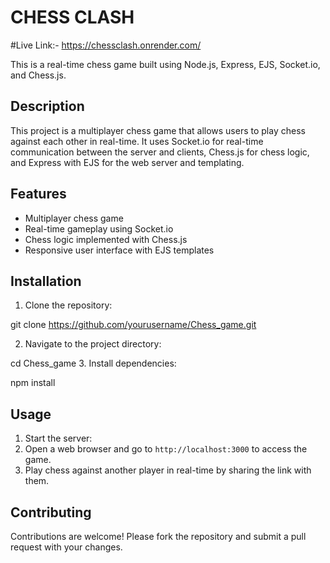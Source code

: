 # CHESS CLASH

#Live Link:- https://chessclash.onrender.com/ 


This is a real-time chess game built using Node.js, Express, EJS, Socket.io, and Chess.js.

## Description

This project is a multiplayer chess game that allows users to play chess against each other in real-time. It uses Socket.io for real-time communication between the server and clients, Chess.js for chess logic, and Express with EJS for the web server and templating.

## Features

- Multiplayer chess game
- Real-time gameplay using Socket.io
- Chess logic implemented with Chess.js
- Responsive user interface with EJS templates

## Installation

1. Clone the repository:

git clone https://github.com/yourusername/Chess_game.git

2. Navigate to the project directory:
   
cd Chess_game
3. Install dependencies:
   
npm install

## Usage

1. Start the server:
2. Open a web browser and go to `http://localhost:3000` to access the game.
3. Play chess against another player in real-time by sharing the link with them.

## Contributing

Contributions are welcome! Please fork the repository and submit a pull request with your changes.
